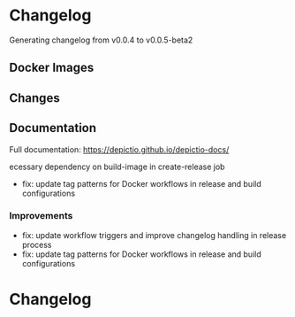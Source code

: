 # Changelog

Generating changelog from v0.0.4 to v0.0.5-beta2
## Docker Images


## Changes


## Documentation
Full documentation: https://depictio.github.io/depictio-docs/

ecessary dependency on build-image in create-release job
* fix: update tag patterns for Docker workflows in release and build configurations

### Improvements

* fix: update workflow triggers and improve changelog handling in release process
* fix: update tag patterns for Docker workflows in release and build configurations

# Changelog
